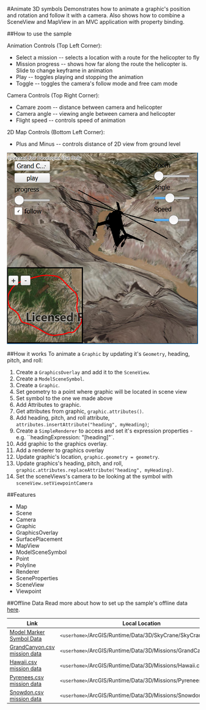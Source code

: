 #Animate 3D symbols
Demonstrates how to animate a graphic's position and rotation and follow it with a camera. Also shows how to combine a SceneView and MapView in an MVC application with property binding.

##How to use the sample

Animation Controls (Top Left Corner):
 - Select a mission -- selects a location with a route for the helicopter to fly
 - Mission progress -- shows how far along the route the helicopter is. Slide to change keyframe in animation
 - Play -- toggles playing and stopping the animation
 - Toggle -- toggles the camera's follow mode and free cam mode
 
Camera Controls (Top Right Corner):
 - Camare zoom -- distance between camera and helicopter
 - Camera angle -- viewing angle between camera and helicopter
 - Flight speed -- controls speed of animation

 2D Map Controls (Bottom Left Corner):
 - Plus and Minus -- controls distance of 2D view from ground level

![](screenshot.png)

##How it works
To animate a `Graphic` by updating it's `Geometry`, heading, pitch, and roll:

1. Create a ```GraphicsOverlay``` and add it to the ```SceneView```.
2. Create a ```ModelSceneSymbol```.
3. Create a ```Graphic```.
 1. Set geometry to a point where graphic will be located in scene view
 2. Set symbol to the one we made above
4. Add Attributes to graphic.
 1. Get attributes from graphic, `graphic.attributes()`.
 2. Add heading, pitch, and roll attribute, `attributes.insertAttribute("heading", myHeading)`;
5. Create a ```SimpleRenderer``` to access and set it's expression properties - e.g. ``headingExpression: "[heading]"`.
6. Add graphic to the graphics overlay.
7. Add a renderer to graphics overlay
8. Update graphic's location, `graphic.geometry = geometry`.
9. Update graphics's heading, pitch, and roll, `graphic.attributes.replaceAttribute("heading", myHeading)`.
10. Set the sceneViews's camera to be looking at the symbol with `sceneView.setViewpointCamera`

##Features
 - Map
 - Scene
 - Camera
 - Graphic
 - GraphicsOverlay
 - SurfacePlacement
 - MapView
 - ModelSceneSymbol
 - Point
 - Polyline
 - Renderer
 - SceneProperties
 - SceneView
 - Viewpoint
 
 ##Offline Data
Read more about how to set up the sample's offline data [here](http://links.esri.com/ArcGISRuntimeQtSamples).

Link | Local Location
---------|-------|
|[Model Marker Symbol Data](https://www.arcgis.com/home/item.html?id=810a20c8be914170948d4c2d2146b4c5)| `<userhome>`/ArcGIS/Runtime/Data/3D/SkyCrane/SkyCrane.lwo |
|[GrandCanyon.csv mission data](https://www.arcgis.com/home/item.html?id=290f0c571c394461a8b58b6775d0bd63)| `<userhome>`/ArcGIS/Runtime/Data/3D/Missions/GrandCanyon.csv |
|[Hawaii.csv mission data](https://www.arcgis.com/home/item.html?id=e87c154fb9c2487f999143df5b08e9b1)| `<userhome>`/ArcGIS/Runtime/Data/3D/Missions/Hawaii.csv |
|[Pyrenees.csv mission data](https://www.arcgis.com/home/item.html?id=5a9b60cee9ba41e79640a06bcdf8084d)| `<userhome>`/ArcGIS/Runtime/Data/3D/Missions/Pyrenees.csv |
|[Snowdon.csv mission data](https://www.arcgis.com/home/item.html?id=12509ffdc684437f8f2656b0129d2c13)| `<userhome>`/ArcGIS/Runtime/Data/3D/Missions/Snowdon.csv |

